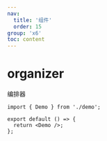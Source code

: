 ```yaml
---
nav:
  title: '组件'
  order: 15
group: 'x6'
toc: content
---
```


# organizer

编排器

```tsx
import { Demo } from './demo';

export default () => {
  return <Demo />;
};
```
